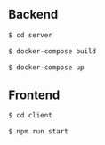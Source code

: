 ## Backend

```bash
$ cd server

$ docker-compose build

$ docker-compose up
```
## Frontend

```bash
$ cd client

$ npm run start